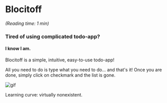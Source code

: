 # Blocitoff

_(Reading time: 1 min)_


### Tired of using complicated todo-app?

#### I know I am.

Blocitoff is a simple, intuitive, easy-to-use todo-app!

All you need to do is type what you need to do... and that's it! Once you are done, simply click on checkmark and the list is gone.


![gif](http://i.imgur.com/Mp2bKvc.gif)

Learning curve: virtually nonexistent.

